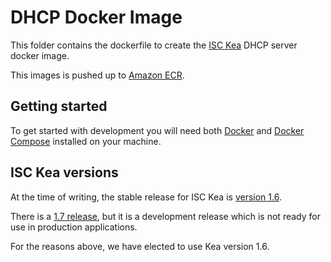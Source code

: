 # DHCP Docker Image

This folder contains the dockerfile to create the [ISC Kea](https://www.isc.org/kea/) DHCP server docker image.

This images is pushed up to [Amazon ECR](https://aws.amazon.com/ecr/).

## Getting started

To get started with development you will need both [Docker](https://www.docker.com/) and [Docker Compose](https://docs.docker.com/compose/) installed on your machine.

## ISC Kea versions

At the time of writing, the stable release for ISC Kea is [version 1.6](https://cloudsmith.io/~isc/repos/kea-1-6/packages/).

There is a [1.7 release](https://cloudsmith.io/~isc/repos/kea-1-7/packages/), but it is a development release which is not ready for use in production applications.

For the reasons above, we have elected to use Kea version 1.6.
